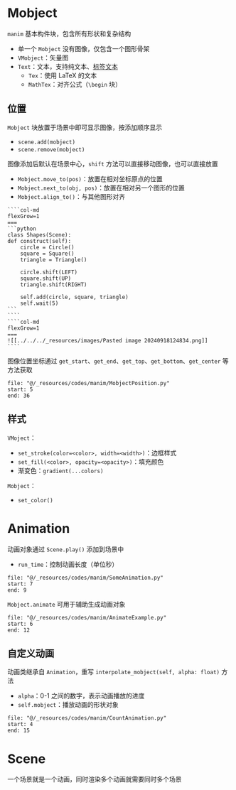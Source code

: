 # Mobject

`manim` 基本构件块，包含所有形状和复杂结构
- 单一个 `Mobject` 没有图像，仅包含一个图形骨架
- `VMobject`：矢量图
- `Text`：文本，支持纯文本、[标签文本](https://docs.manim.community/en/stable/reference/manim.mobject.text.text_mobject.MarkupText.html#manim.mobject.text.text_mobject.MarkupText)
	- `Tex`：使用 LaTeX 的文本
	- `MathTex`：对齐公式（`\begin` 块）

## 位置

`Mobject` 块放置于场景中即可显示图像，按添加顺序显示
- `scene.add(mobject)`
- `scene.remove(mobject)`

图像添加后默认在场景中心，`shift` 方法可以直接移动图像，也可以直接放置
- `Mobject.move_to(pos)`：放置在相对坐标原点的位置
- `Mobject.next_to(obj, pos)`：放置在相对另一个图形的位置
- `Mobject.align_to()`：与其他图形对齐

`````col
````col-md
flexGrow=1
===
```python
class Shapes(Scene):
def construct(self):
    circle = Circle()
    square = Square()
    triangle = Triangle()

    circle.shift(LEFT)
    square.shift(UP)
    triangle.shift(RIGHT)

    self.add(circle, square, triangle)
    self.wait(5)
```
````
````col-md
flexGrow=1
===
![[../../../_resources/images/Pasted image 20240918124834.png]]
````
`````

图像位置坐标通过 `get_start`、`get_end`、`get_top`、`get_bottom`、`get_center` 等方法获取

```reference
file: "@/_resources/codes/manim/MobjectPosition.py"
start: 5
end: 36
```

## 样式

`VMoject`：
- `set_stroke(color=<color>, width=<width>)`：边框样式
- `set_fill(<color>, opacity=<opacity>)`：填充颜色
- 渐变色：`gradient(...colors)`

`Mobject`：
- `set_color()`

# Animation

动画对象通过 `Scene.play()` 添加到场景中
- `run_time`：控制动画长度（单位秒）

```reference
file: "@/_resources/codes/manim/SomeAnimation.py"
start: 7
end: 9
```

`Mobject.animate` 可用于辅助生成动画对象

```reference
file: "@/_resources/codes/manim/AnimateExample.py"
start: 6
end: 12
```

## 自定义动画

动画类继承自 `Animation`，重写 `interpolate_mobject(self, alpha: float)` 方法
- `alpha`：0-1 之间的数字，表示动画播放的进度
- `self.mobject`：播放动画的形状对象

```reference
file: "@/_resources/codes/manim/CountAnimation.py"
start: 4
end: 15
```

# Scene

一个场景就是一个动画，同时渲染多个动画就需要同时多个场景